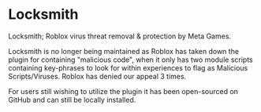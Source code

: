 # Locksmith
Locksmith; Roblox virus threat removal & protection by Meta Games.

Locksmith is no longer being maintained as Roblox has taken down the plugin for containing "malicious code", when it only has two module scripts containing key-phrases to look for within experiences to flag as Malicious Scripts/Viruses. Roblox has denied our appeal 3 times.

For users still wishing to utilize the plugin it has been open-sourced on GitHub and can still be locally installed.